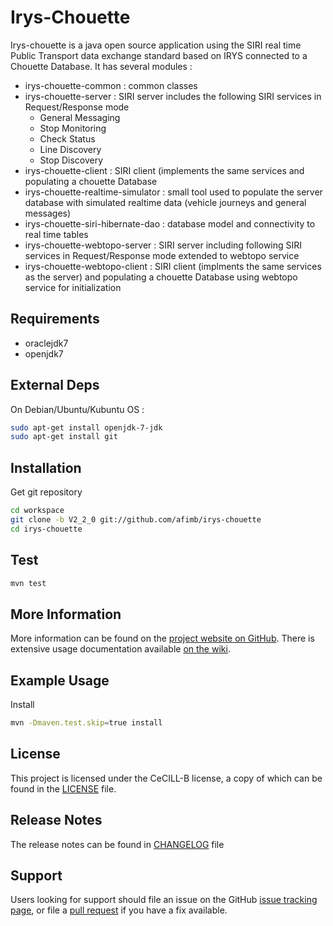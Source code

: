 # Irys-Chouette

Irys-chouette is a java open source application using the SIRI real time Public Transport data exchange standard based on IRYS connected to a Chouette Database. It has several modules :
* irys-chouette-common : common classes
* irys-chouette-server : SIRI server includes the following SIRI services in Request/Response mode
  * General Messaging
  * Stop Monitoring
  * Check Status
  * Line Discovery
  * Stop Discovery
* irys-chouette-client : SIRI client (implements the same services and populating a chouette Database
* irys-chouette-realtime-simulator : small tool used to populate the server database with simulated realtime data (vehicle journeys and general messages)
* irys-chouette-siri-hibernate-dao : database model and connectivity to real time tables
* irys-chouette-webtopo-server : SIRI server including following SIRI services in Request/Response mode extended to webtopo service
* irys-chouette-webtopo-client :  SIRI client (implments the same services as the server) and populating a chouette Database  using webtopo service for initialization

Requirements
------------

* oraclejdk7
* openjdk7

External Deps
-------------
On Debian/Ubuntu/Kubuntu OS :
```sh
sudo apt-get install openjdk-7-jdk
sudo apt-get install git
```

Installation
------------

Get git repository
```sh
cd workspace
git clone -b V2_2_0 git://github.com/afimb/irys-chouette
cd irys-chouette
```

Test
----

```sh
mvn test
```

More Information
----------------

More information can be found on the [project website on GitHub](.).
There is extensive usage documentation available [on the wiki](../../wiki).

Example Usage
-------------

Install
```sh
mvn -Dmaven.test.skip=true install
```

License
-------

This project is licensed under the CeCILL-B license, a copy of which can be found in the [LICENSE](./LICENSE.md) file.

Release Notes
-------------

The release notes can be found in [CHANGELOG](./CHANGELOG.md) file

Support
-------

Users looking for support should file an issue on the GitHub [issue tracking page](../../issues), or file a [pull request](../../pulls) if you have a fix available.
